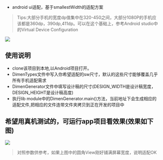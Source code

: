 - android ui适配，基于smallestWidth的适配方案


> Tips:大部分手机的宽度dp值集中在320-450之间，大部分1080P的手机应该都是360dp，390dp,411dp。可以在这个基础上，参考Android studio中的Virtual Device Configuration

![](https://github.com/ladingwu/dimens_sw/blob/master/tips.jpg)


## 使用说明
- clone该项目到本地,以Android项目打开。
- DimenTypes文件中写入你希望适配的sw尺寸，默认的这些尺寸能够覆盖几乎所有手机适配需求
- DimenGenerator文件中填写设计稿的尺寸(DESIGN_WIDTH是设计稿宽度，DESIGN_HEIGHT是设计稿高度)
- 执行lib module中的DimenGenerator.main()方法，当前地址下会生成相应的适配文件,把相应的文件连带文件夹拷贝到正在开发的项目中

## 希望用真机测试的，可运行app项目看效果(效果如下图)

![](https://github.com/ladingwu/dimens_sw/blob/master/test.png)

> 对照参数供参考，如果上图中的圆角View刚好铺满屏幕宽度，说明适配OK